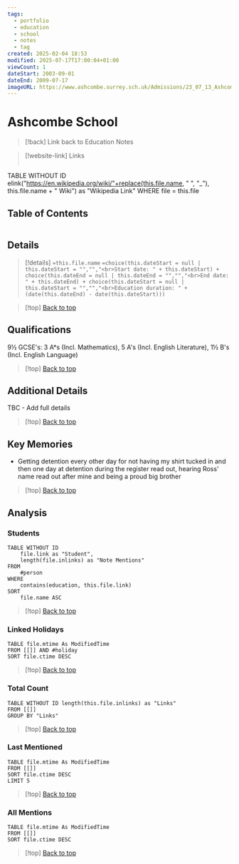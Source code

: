 ```yaml
---
tags:
  - portfolio
  - education
  - school
  - notes
  - tag
created: 2025-02-04 18:53
modified: 2025-07-17T17:00:04+01:00
viewCount: 1
dateStart: 2003-09-01
dateEnd: 2009-07-17
imageURL: https://www.ashcombe.surrey.sch.uk/Admissions/23_07_13_Ashcombe_Facade___74A1923_WEB.jpg
---
```


# Ashcombe School

> [!back] Link back to <span class="theme-link">Education Notes</span>

>[!website-link] Links
>```dataview
TABLE WITHOUT ID elink("https://en.wikipedia.org/wiki/"+replace(this.file.name, " ", "_"), this.file.name + " Wiki") as "Wikipedia Link"
WHERE file = this.file

## Table of Contents
```table-of-contents
```

## Details

>[!details]  `=this.file.name`
>`=choice(this.dateStart = null | this.dateStart = "","","<br>Start date: " + this.dateStart) + choice(this.dateEnd = null | this.dateEnd = "","","<br>End date: " + this.dateEnd) + choice(this.dateStart = null | this.dateStart = "","","<br>Education duration: " + (date(this.dateEnd) - date(this.dateStart)))`

>[!top] [Back to top](#Table%20of%20Contents)

## Qualifications

9½ GCSE's:  3 A*s (Incl. Mathematics), 5 A's (Incl. English Literature), 1½ B's (Incl. English Language)

>[!top] [Back to top](#Table%20of%20Contents)

## Additional Details

TBC - Add full details

>[!top] [Back to top](#Table%20of%20Contents)

## Key Memories

- Getting detention every other day for not having my shirt tucked in and then one day at detention during the register read out, hearing <span class="theme-link">Ross</span>’ name read out after mine and being a proud big brother

>[!top] [Back to top](#Table%20of%20Contents)

## Analysis

### Students

```dataview
TABLE WITHOUT ID
	file.link as "Student",
	length(file.inlinks) as "Note Mentions"
FROM
	#person
WHERE
	contains(education, this.file.link)
SORT
	file.name ASC
```

>[!top] [Back to top](#Table%20of%20Contents)

### Linked Holidays

```dataview
TABLE file.mtime As ModifiedTime
FROM [[]] AND #holiday 
SORT file.ctime DESC
```

>[!top] [Back to top](#Table%20of%20Contents)

### Total Count

```dataview
TABLE WITHOUT ID length(this.file.inlinks) as "Links"
FROM [[]]
GROUP BY "Links"
```

>[!top] [Back to top](#Table%20of%20Contents)

### Last Mentioned

```dataview
TABLE file.mtime As ModifiedTime
FROM [[]]
SORT file.ctime DESC
LIMIT 5
```

>[!top] [Back to top](#Table%20of%20Contents)

### All Mentions

```dataview
TABLE file.mtime As ModifiedTime
FROM [[]]
SORT file.ctime DESC
```

>[!top] [Back to top](#Table%20of%20Contents)